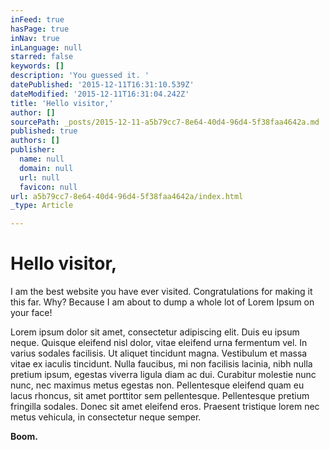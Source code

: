 ```yaml
---
inFeed: true
hasPage: true
inNav: true
inLanguage: null
starred: false
keywords: []
description: 'You guessed it. '
datePublished: '2015-12-11T16:31:10.539Z'
dateModified: '2015-12-11T16:31:04.242Z'
title: 'Hello visitor,'
author: []
sourcePath: _posts/2015-12-11-a5b79cc7-8e64-40d4-96d4-5f38faa4642a.md
published: true
authors: []
publisher:
  name: null
  domain: null
  url: null
  favicon: null
url: a5b79cc7-8e64-40d4-96d4-5f38faa4642a/index.html
_type: Article

---
```

# Hello visitor,

I am the best website you have ever visited. Congratulations for making it this far. Why? Because I am about to dump a whole lot of Lorem Ipsum on your face!

Lorem ipsum dolor sit amet, consectetur adipiscing elit. Duis eu ipsum neque. Quisque eleifend nisl dolor, vitae eleifend urna fermentum vel. In varius sodales facilisis. Ut aliquet tincidunt magna. Vestibulum et massa vitae ex iaculis tincidunt. Nulla faucibus, mi non facilisis lacinia, nibh nulla pretium ipsum, egestas viverra ligula diam ac dui. Curabitur molestie nunc nunc, nec maximus metus egestas non. Pellentesque eleifend quam eu lacus rhoncus, sit amet porttitor sem pellentesque. Pellentesque pretium fringilla sodales. Donec sit amet eleifend eros. Praesent tristique lorem nec metus vehicula, in consectetur neque semper.

**Boom.**